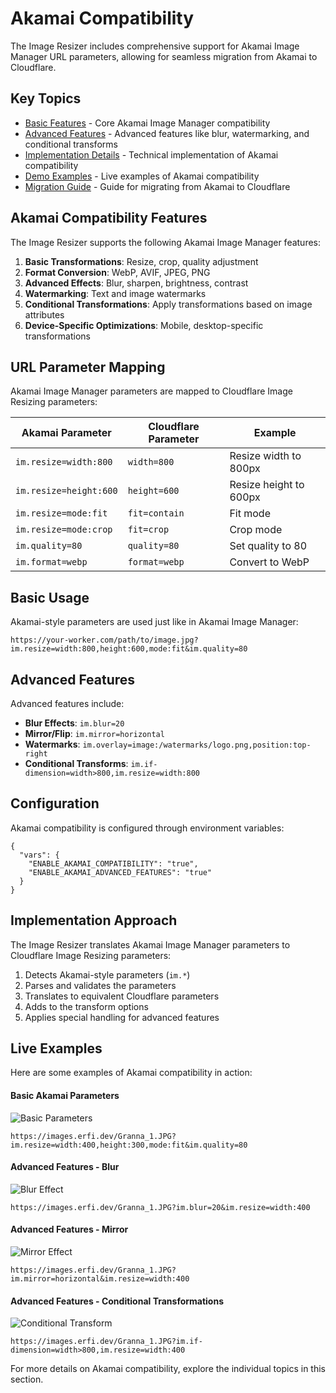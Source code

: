 # Akamai Compatibility

The Image Resizer includes comprehensive support for Akamai Image Manager URL parameters, allowing for seamless migration from Akamai to Cloudflare.

## Key Topics

- [Basic Features](basic-features.md) - Core Akamai Image Manager compatibility
- [Advanced Features](advanced-features.md) - Advanced features like blur, watermarking, and conditional transforms
- [Implementation Details](implementation.md) - Technical implementation of Akamai compatibility
- [Demo Examples](demos.md) - Live examples of Akamai compatibility
- [Migration Guide](migration-guide.md) - Guide for migrating from Akamai to Cloudflare

## Akamai Compatibility Features

The Image Resizer supports the following Akamai Image Manager features:

1. **Basic Transformations**: Resize, crop, quality adjustment
2. **Format Conversion**: WebP, AVIF, JPEG, PNG
3. **Advanced Effects**: Blur, sharpen, brightness, contrast
4. **Watermarking**: Text and image watermarks
5. **Conditional Transformations**: Apply transformations based on image attributes
6. **Device-Specific Optimizations**: Mobile, desktop-specific transformations

## URL Parameter Mapping

Akamai Image Manager parameters are mapped to Cloudflare Image Resizing parameters:

| Akamai Parameter | Cloudflare Parameter | Example |
|------------------|----------------------|---------|
| `im.resize=width:800` | `width=800` | Resize width to 800px |
| `im.resize=height:600` | `height=600` | Resize height to 600px |
| `im.resize=mode:fit` | `fit=contain` | Fit mode |
| `im.resize=mode:crop` | `fit=crop` | Crop mode |
| `im.quality=80` | `quality=80` | Set quality to 80 |
| `im.format=webp` | `format=webp` | Convert to WebP |

## Basic Usage

Akamai-style parameters are used just like in Akamai Image Manager:

```
https://your-worker.com/path/to/image.jpg?im.resize=width:800,height:600,mode:fit&im.quality=80
```

## Advanced Features

Advanced features include:

- **Blur Effects**: `im.blur=20`
- **Mirror/Flip**: `im.mirror=horizontal`
- **Watermarks**: `im.overlay=image:/watermarks/logo.png,position:top-right`
- **Conditional Transforms**: `im.if-dimension=width>800,im.resize=width:800`

## Configuration

Akamai compatibility is configured through environment variables:

```jsonc
{
  "vars": {
    "ENABLE_AKAMAI_COMPATIBILITY": "true",
    "ENABLE_AKAMAI_ADVANCED_FEATURES": "true"
  }
}
```

## Implementation Approach

The Image Resizer translates Akamai Image Manager parameters to Cloudflare Image Resizing parameters:

1. Detects Akamai-style parameters (`im.*`)
2. Parses and validates the parameters
3. Translates to equivalent Cloudflare parameters
4. Adds to the transform options
5. Applies special handling for advanced features

## Live Examples

Here are some examples of Akamai compatibility in action:

#### Basic Akamai Parameters
![Basic Parameters](https://images.erfi.dev/Granna_1.JPG?im.resize=width:400,height:300,mode:fit&im.quality=80)

`https://images.erfi.dev/Granna_1.JPG?im.resize=width:400,height:300,mode:fit&im.quality=80`

#### Advanced Features - Blur
![Blur Effect](https://images.erfi.dev/Granna_1.JPG?im.blur=20&im.resize=width:400)

`https://images.erfi.dev/Granna_1.JPG?im.blur=20&im.resize=width:400`

#### Advanced Features - Mirror
![Mirror Effect](https://images.erfi.dev/Granna_1.JPG?im.mirror=horizontal&im.resize=width:400)

`https://images.erfi.dev/Granna_1.JPG?im.mirror=horizontal&im.resize=width:400`

#### Advanced Features - Conditional Transformations
![Conditional Transform](https://images.erfi.dev/Granna_1.JPG?im.if-dimension=width>800,im.resize=width:400&debug=true)

`https://images.erfi.dev/Granna_1.JPG?im.if-dimension=width>800,im.resize=width:400`

For more details on Akamai compatibility, explore the individual topics in this section.
